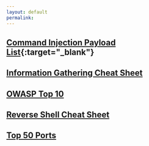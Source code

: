 ```yaml
---
layout: default
permalink:
---
```

## [Command Injection Payload List](https://github.com/payloadbox/command-injection-payload-list){:target="_blank"}

## [Information Gathering Cheat Sheet](/Information-Gathering-Cheat-Sheet/) 

## [OWASP Top 10](/OWASP-Top-Ten/)

## [Reverse Shell Cheat Sheet](/Reverse-Shell-Cheat-Sheet/) 

## [Top 50 Ports](/Port-List/)


